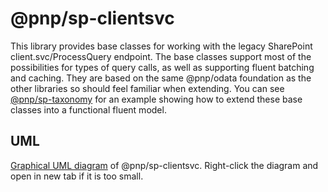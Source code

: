 # @pnp/sp-clientsvc

This library provides base classes for working with the legacy SharePoint client.svc/ProcessQuery endpoint. The base classes support most of the possibilities for types of query calls, as well as supporting fluent batching and caching. They are based on the same @pnp/odata foundation as the other libraries so should feel familiar when extending. You can see [@pnp/sp-taxonomy](../sp-taxonomy) for an example showing how to extend these base classes into a functional fluent model.

## UML
[Graphical UML diagram](../../../docs-src/img/pnpjs-sp-clientsvc-uml.svg) of @pnp/sp-clientsvc. Right-click the diagram and open in new tab if it is too small.